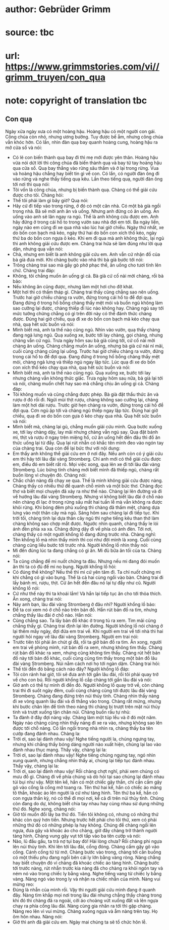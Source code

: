 # author: Gebrüder Grimm
# source: tbc
# url: https://www.grimmstories.com/vi//grimm_truyen/con_qua
# note: copyright of translation tbc

## Con quạ 

Ngày xửa ngày xưa có một hoàng hậu. Hoàng hậu có một người con gái. Công
chúa còn nhỏ, nhưng ương bướng. Tuy được bế ẵm, nhưng công chúa vẫn khóc
hờn. Có lần, nhìn đàn quạ bay quanh hoàng cung, hoàng hậu ra mở cửa sổ
và nói:
- Có lẽ con biến thành quạ bay đi thì mẹ mới được yên thân.
Hoàng hậu vừa nói dứt lời thì công chúa đã biến thành quạ và bay từ tay
hoàng hậu qua cửa sổ. Quạ bay thẳng vào rừng sâu thẳm và ở lại trong
rừng. Vua và hoàng hậu chẳng hay biết tin gì về con.
Có lần, có người đàn ông đi vào rừng và nghe thấy tiếng quạ kêu. Lần
theo tiếng quạ, người đàn ông tới nơi thì quạ nói:
- Tôi vốn là công chúa, nhưng bị biến thành quạ. Chàng có thể giải cứu
được cho tôi.
Chàng hỏi:
- Thế tôi phải làm gì bây giờ?
Quạ nói:
- Hãy cứ đi tiếp vào trong rừng, ở đó có một căn nhà. Có một bà già ngồi
trong nhà. Bà sẽ mời anh ăn và uống. Nhưng anh đừng có ăn uống. Ăn uống
vào anh sẽ lăn ngay ra ngủ. Thế là anh không cứu được em. Anh hãy đứng ở
trong cái hố to trong vườn sau nhà đợi em tới. Ba ngày liền, ngày nào em
cũng đi xe qua nhà vào lúc hai giờ chiều. Ngày thứ nhất, xe do bốn con
bạch mã kéo, ngày thứ hai do bốn con xích thố kéo, ngày thứ ba do bốn
con ngựa ô kéo. Khi em đi qua mà anh không thức, lại ngủ thì anh không
giải cứu được em.
Chàng trai hứa sẽ làm đúng như lời quạ dặn, nhưng quạ vẫn nói:
- Chà, nhưng em biết là anh không giải cứu em. Anh vẫn cứ nhận đồ của bà
già đưa mời.
Khi chàng bước vào nhà thì bà già bước tới nói:
- Trông chàng trai sao mà gầy gò phờ phạc thế, ăn uống cho tươi tỉnh lên
chứ.
Chàng trai đáp:
- Không, tôi chẳng muốn ăn uống gì cả.
Bà già cứ cố nài mời chàng, rồi bà bảo:
- Nếu không ăn cũng được, nhưng làm một hơi cho đỡ khát.
- Một hơi thì có thấm tháp gì.
Chàng trai thấy cũng chẳng sao nên uống. Trước hai giờ chiều chàng ra
vườn, đứng trong cái hố to để đợi quạ. Đang đứng ở trong hố bỗng chàng
thấy mệt mỏi và buồn ngủ không làm sao cưỡng lại được, chàng thiếp đi
lúc nào không hay. Chàng ngủ say tới mức tưởng chừng chẳng có gì trên
đời này có thể đánh thức chàng được.
Đúng hai giờ chiều, quạ đi xe do bốn con bạch mã kéo chạy qua nhà, quạ
hết sức buồn và nói:
- Mình biết mà, anh ta thế nào cũng ngủ.
Nhìn vào vườn, quạ thấy chàng đang ngả lưng ngủ. Quạ xuống xe, bước tới
lay chàng, gọi chàng, nhưng chàng vẫn cứ ngủ.
Trưa ngày hôm sau bà già cũng tới, cứ cố nài mời chàng ăn uống. Chàng
chẳng muốn ăn uống, nhưng bà già cứ nài nỉ mãi, cuối cùng chàng cũng lại
uống.
Trước hai giờ chiều chàng ra vườn, đứng trong cái hố to để đợi quạ. Đang
đứng ở trong hố bỗng chàng thấy mệt mỏi, chàng ngả lưng và thiếp ngủ
ngay lập tức.
Lúc quạ đi xe do bốn con xích thố kéo chạy qua nhà, quạ hết sức buồn và
nói:
- Mình biết mà, anh ta thế nào cũng ngủ.
Quạ xuống xe, bước tới lay nhưng chàng vẫn không thức giấc.
Trưa ngày hôm sau nữa, bà già lại tới và nói, chàng muốn chết hay sao mà
chẳng chịu ăn uống gì cả. Chàng đáp:
- Tôi không muốn và cũng chẳng được phép.
Bà già đặt thẩu thức ăn và rượu ở đó rồi đi. Ngửi mùi thịt rượu, chàng
không sao cưỡng lại, chàng làm một hơi dài rượu. Trước giờ hẹn chàng ra
vườn, đứng trong cái hố để đợi quạ. Cơn ngủ ập tới và chàng ngủ thiếp
ngay lập tức.
Đúng hai giờ chiều, quạ đi xe do bốn con gựa ô kéo chạy qua nhà. Quạ hết
sức buồn và nói:
- Mình biết mà, chàng lại gủ, chẳng muốn giải cứu mình.
Quạ bước xuống xe, tới lay chàng dậy, lay mãi nhưng chàng vẫn ngủ say.
Quạ đặt bánh mì, thịt và rượu ở ngay trên miệng hố, cứ ăn uống hết đến
đâu thì đồ ăn thức uống lại từ đầy. Quạ lại rút nhẫn có khắc tên mình
đeo vào ngón tay của chàng trai. Quạ còn để lại bức thư với nội dung:
- Em thấy anh không thể giải cứu em ở nơi đây. Nếu anh còn có ý giải cứu
em thì hãy tới lâu đài vàng Stromberg. Chỉ anh mới có thể giải cứu được
em, điều đó em biết rất rõ.
Mọi việc xong, quạ lên xe đi tới lâu đài vàng Stromberg.
Lúc bừng tỉnh chàng mới biết mình đã thiếp ngủ, chàng rất buồn lòng vì
chuyện đó. Chàng nói:
- Chắc chắn nàng đã chạy xe qua. Thế là mình không giải cứu được nàng.
Chàng thấy có nhiều thứ để quanh chỗ mình và một bức thơ. Chàng đọc thơ
và biết mọi chuyện đã xảy ra như thế nào. Chàng lại lên đường và đi về
hướng lâu đài vàng Stromberg. Nhưng vì không biết lâu đài ở chỗ nào nên
chàng đi lạc ở trong rừng sâu mất hai tuần lễ mà vẫn không ra được khỏi
rừng. Khi bóng đêm phủ xuống thì chàng đã thấm mệt, chàng dựa lưng vào
một thân cây mà ngủ. Sáng hôm sau chàng lại đi tiếp tục. Khi trời tối,
chàng tính lại dựa thân cây ngủ thì nghe tiếng kêu than thở làm chàng
không sao chợp mắt được. Ngước nhìn quanh, chàng thấy le lói ánh đèn
phía xa xa. Chàng đứng dậy đi về phía có ánh đèn. Tới nơi, chàng thấy có
một người khổng lồ đang đứng trước nhà. Chàng nghĩ:
- Tên khổng lồ mà nhìn thấy mình thì coi như đời mình là xong.
Cuối cùng chàng cũng liều bước tới trước nhà. Người khổng lồ nhìn thấy
nói:
- Mi đến đúng lúc ta đang chẳng có gì ăn. Mi đủ bữa ăn tối của ta.
Chàng nói:
- Ta cũng chẳng để mi nuốt chửng ta đâu. Nhưng nếu mi đang đói muốn ăn
thì ta có đủ để mi no bụng.
Người khổng lồ hỏi:
- Có đúng thế không? Nếu thế thì mi cứ yên tâm đi. Ta chỉ nuốt chửng mi
khi chẳng có gì vào bụng.
Thế là cả hai cùng ngồi vào bàn. Chàng trai đi lấy bánh mì, rượu, thịt.
Cứ ăn hết đến đâu nó lại tự đầy như cũ. Người khổng lồ nói:
- Cứ như thế này thì ta khoái lắm!
Và hắn lại tiếp tục ăn cho tới thỏa thích.
Ăn xong, chàng trai nói:
- Này anh bạn, lâu đài vàng Stromberg ở đâu nhỉ?
Người khổng lồ bảo:
- Để ta coi xem nó ở chỗ nào trên bản đồ.
Hắn rút bản đồ ra tìm, nhưng chẳng thấy lâu đài ở chỗ nào. Hắn nói:
- Cũng chẳng sao. Ta lấy bản đồ khác ở trong tủ ra xem.
Tìm mãi cũng chẳng thấy gì. Chàng trai định lại lên đường. Người khổng
lồ nói chàng ở lại thêm mấy ngày, đợi đứa em trai về. Khi người em trai
về tới nhà thì hai người hỏi ngay về lâu đài vàng Stromberg. Người em
trai nói:
- Trước tiên tôi phải ăn chút gì đã, rồi ta giở bản đồ ra tìm.
Ăn xong, người em trai về phòng mình, rút bản đồ ra xem, nhưng không tìm
thấy. Chàng rút bản đồ khác ra xem, nhưng cũng không tìm thấy. Chàng rút
hết bản đồ này tới bản đồ khác, cuối cùng cũng tìm thấy trong một bản đồ
lâu đài vàng Stromberg. Núi nằm cách nơi họ tới ngàn dặm.
Chàng trai hỏi:
- Thế tôi đến đó bằng cách nào đây?
Người khổng lồ đáp:
- Tôi còn rảnh hai giờ, tôi sẽ đưa anh tới gần lâu đài, rồi tôi phải
quay trở về cho con bú.
Rồi người khổng lồ cắp chàng tới gần lâu đài và nói:
- Giờ anh có thể tự mình đi đến đó.
Người khổng lồ quay trở về, còn chàng trai thì đi suốt ngày đêm, cuối
cùng chàng cũng tới được lâu đài vàng Stromberg. Chàng đang đứng trên
núi thủy tinh. Chàng nhìn thấy nàng đi xe vòng quanh lâu đài và đi thẳng
vào trong. Chàng rất mừng, nhưng khi bước chân lên để tính theo nàng thì
chàng bị trượt trên mặt núi thủy tinh và trượt xuống tận chân núi. Chàng
buồn rầu tự nhủ:
- Ta đành ở đây đợi nàng vậy.
Chàng làm một túp lều và ở đó một năm. Ngày nào chàng cũng nhìn thấy
nàng đi xe ra vào, nhưng không sao lên được tới chỗ nàng.
Có lần ngồi trong nhà nhìn ra, chàng thấy ba tên cướp đang đánh nhau.
Chàng la:
- Trời ơi, sao lại đánh nhau vậy!
Nghe tiếng người la, chúng ngưng tay, nhưng khi chẳng thấy bóng dáng
người nào xuất hiện, chúng lại lao vào đánh nhau thục mạng. Thấy vậy,
chàng lại la:
- Trời ơi, sao lại đánh nhau vậy!
Nghe tiếng chúng ngưng tay, ngó nhìn xung quanh, nhưng chẳng nhìn thấy
ai, chúng lại tiếp tục đánh nhau. Thấy vậy, chàng lại la:
- Trời ơi, sao lại đánh nhau vậy!
Rồi chàng chợt nghĩ, phải xem chúng có mưu đồ gì. Chàng đi về phía chúng
và dò hỏi tại sao chúng lại đánh nhau túi bụi như vậy. Một tên kể, hắn
có một chiếc gậy thần, chỉ cần cầm gậy gõ vào cổng là cổng mở toang ra.
Tên thứ hai kể, hắn có chiếc áo măng tô thần, khoác áo lên người là cứ
như tàng hình. Tên thứ ba kể, hắn có con ngựa thần kỳ, nó có thể đi mọi
nơi, kể cả đi trên núi thủy tinh. Chúng còn đang do dự, không biết chia
tay nhau hay cùng nhau sử dụng những thứ đó.
Nghe xong, chàng nói:
- Giờ tôi muốn đổi lấy ba thứ đó. Tiền tôi không có, nhưng có những thứ
khác còn quý hơn tiền. Nhưng trước hết phải cho tôi thử, xem có phải
những thứ đó có những phép lạ hay không.
Chúng để chàng ngồi lên ngựa, đưa gậy và khoác áo cho chàng, giờ đây
chàng trở thành người tàng hình. Chàng vung gậy vụt tới tấp vào ba tên
cướp và nói:
- Nào, lũ đầu gấu, ta trả nợ tụi bay đó! Hài lòng chưa?
Rồi chàng phi ngựa lên núi thủy tinh. Khi lên tới lâu đài, cổng đóng.
Chàng cầm gậy gõ vào cổng. Cánh cổng từ từ mở. Chàng bước vào trong,
chàng tới căn buồng có một thiếu phụ đang ngồi bên cái ly lớn bằng vàng
ròng. Nàng chẳng hay biết chuyện đó vì chàng đã khoác chiếc áo tàng
hình. Chàng bước tới trước nàng, rút nhẫn trước kia nàng đã cho chàng ra
khỏi ngón tay và ném nó vào trong chiếc ly bằng vàng. Nghe tiếng vang từ
chiếc ly bằng vàng. Nàng ngó vào trong ly và nhận ra chiếc nhẫn của
mình. Nàng vui mừng reo:
- Đúng là nhẫn của mình rồi. Vậy thì người giải cứu mình đang ở quanh
đây.
Nàng tìm khắp mọi nơi trong lâu đài nhưng chẳng thấy chàng trong khi đó
thì chàng đã ra ngoài, cởi áo choàng vứt xuống đất và lên ngựa chạy ra
phía cổng lâu đài. Nàng cùng gia nhân ra tới thì gặp chàng. Nàng reo lên
vì vui mừng. Chàng xuống ngựa và ẵm nàng trên tay. Họ ôm hôn nhau. Nàng
nói:
- Giờ thì anh đã giải cứu em. Ngày mai chúng ta sẽ tổ chức hôn lễ.
